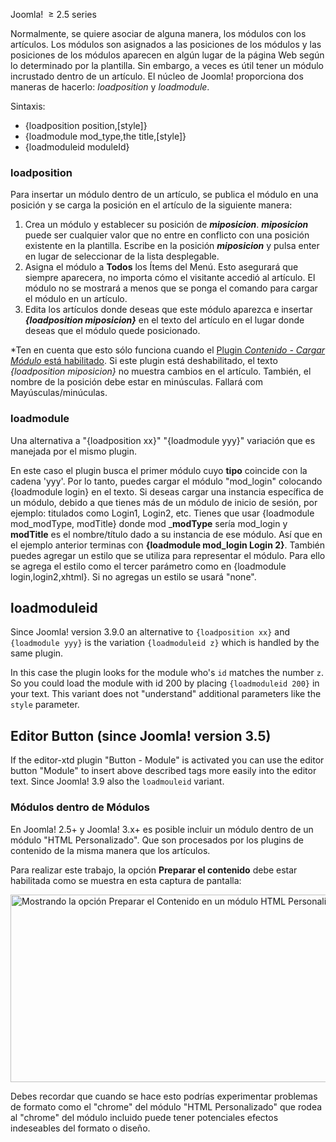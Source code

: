 <!-- Filename: How_do_you_put_a_module_inside_an_article%3F / Display title: ¿Como se puede poner un módulo dentro de un artículo? -->

Joomla!  <span class="small">≥ </span>2.5 series

Normalmente, se quiere asociar de alguna manera, los módulos con los
artículos. Los módulos son asignados a las posiciones de los módulos y
las posiciones de los módulos aparecen en algún lugar de la página Web
según lo determinado por la plantilla. Sin embargo, a veces es útil
tener un módulo incrustado dentro de un artículo. El núcleo de Joomla!
proporciona dos maneras de hacerlo: *loadposition* y *loadmodule*.

Sintaxis:

- {loadposition position,\[style\]}
- {loadmodule mod_type,the title,\[style\]}
- {loadmoduleid moduleId}

### loadposition

Para insertar un módulo dentro de un artículo, se publica el módulo en
una posición y se carga la posición en el artículo de la siguiente
manera:

1.  Crea un módulo y establecer su posición de ***miposicion***.
    ***miposicion*** puede ser cualquier valor que no entre en conflicto
    con una posición existente en la plantilla. Escribe en la posición
    ***miposicion*** y pulsa enter en lugar de seleccionar de la lista
    desplegable.
2.  Asigna el módulo a **Todos** los Ítems del Menú. Esto asegurará que
    siempre aparecera, no importa cómo el visitante accedió al artículo.
    El módulo no se mostrará a menos que se ponga el comando para cargar
    el módulo en un
    artículo.
3.  Edita los artículos donde deseas que este módulo aparezca e insertar
    ***{loadposition miposicion}*** en el texto del artículo en el lugar
    donde deseas que el módulo quede posicionado.

\*Ten en cuenta que esto sólo funciona cuando el [Plugin *Contenido -
Cargar Módulo* está
habilitado](https://docs.joomla.org/Help25:Extensions_Plugin_Manager_Edit#Content_-_Load_Modules "Special:MyLanguage/Help25:Extensions Plugin Manager Edit").
Si este plugin está deshabilitado, el texto *{loadposition miposicion}*
no muestra cambios en el artículo. También, el nombre de la posición
debe estar en minúsculas. Fallará com Mayúsculas/minúculas.

### loadmodule

Una alternativa a "{loadposition xx}" "{loadmodule yyy}" variación que
es manejada por el mismo plugin.

En este caso el plugin busca el primer módulo cuyo **tipo** coincide con
la cadena 'yyy'. Por lo tanto, puedes cargar el módulo "mod_login"
colocando {loadmodule login} en el texto. Si deseas cargar una instancia
específica de un módulo, debido a que tienes más de un módulo de inicio
de sesión, por ejemplo: titulados como Login1, Login2, etc. Tienes que
usar {loadmodule mod_modType, modTitle} donde mod \_**modType** sería
mod_login y **modTitle** es el nombre/título dado a su instancia de ese
módulo. Así que en el ejemplo anterior terminas con **{loadmodule
mod_login Login 2}**. También puedes agregar un estilo que se utiliza
para representar el módulo. Para ello se agrega el estilo como el tercer
parámetro como en {loadmodule login,login2,xhtml}. Si no agregas un
estilo se usará "none".

## loadmoduleid

Since Joomla! version 3.9.0 an alternative to `{loadposition xx}` and
`{loadmodule yyy}` is the variation `{loadmoduleid z}` which is handled
by the same plugin.

In this case the plugin looks for the module who's `id` matches the
number `z`. So you could load the module with id 200 by placing
`{loadmoduleid 200}` in your text. This variant does not "understand"
additional parameters like the `style` parameter.

## Editor Button (since Joomla! version 3.5)

If the editor-xtd plugin "Button - Module" is activated you can use the
editor button "Module" to insert above described tags more easily into
the editor text. Since Joomla! 3.9 also the `loadmouleid` variant.

### Módulos dentro de Módulos

En Joomla! 2.5+ y Joomla! 3.x+ es
posible incluir un módulo dentro de un módulo "HTML Personalizado". Que
son procesados por los plugins de contenido de la misma manera que los
artículos.

Para realizar este trabajo, la opción **Preparar el contenido** debe
estar habilitada como se muestra en esta captura de pantalla:

<img
src="https://docs.joomla.org/images/4/48/J3x_custom_html_prepare_content_option-es.png"
decoding="async" data-file-width="635" data-file-height="300"
width="635" height="300"
alt="Mostrando la opción Preparar el Contenido en un módulo HTML Personalizado." />

Debes recordar que cuando se hace esto podrías experimentar problemas de
formato como el "chrome" del módulo "HTML Personalizado" que rodea al
"chrome" del módulo incluido puede tener potenciales efectos indeseables
del formato o diseño.
